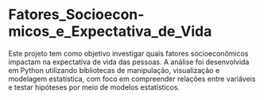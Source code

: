 # Fatores_Socioecon-micos_e_Expectativa_de_Vida
Este projeto tem como objetivo investigar quais fatores socioeconômicos impactam na expectativa de vida das pessoas. A análise foi desenvolvida em Python utilizando bibliotecas de manipulação, visualização e modelagem estatística, com foco em compreender relações entre variáveis e testar hipóteses por meio de modelos estatísticos.

